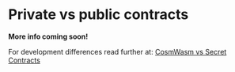 # Private vs public contracts

**More info coming soon!**

For development differences read further at: [CosmWasm vs Secret Contracts](../../../../development/secret-contracts/contract-components/cosmwasm/differences-from-vanilla-cw.md)
